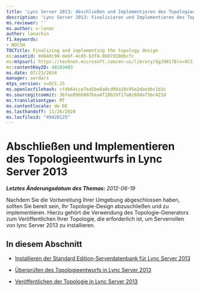 ```yaml
---
title: 'Lync Server 2013: Abschließen und Implementieren des Topologieentwurfs'
description: 'Lync Server 2013: Finalisieren und Implementieren des Topologie-Designs.'
ms.reviewer: ''
ms.author: v-lanac
author: lanachin
f1.keywords:
- NOCSH
TOCTitle: Finalizing and implementing the topology design
ms:assetid: 0d84dc98-de6f-4c85-b3f8-0b07d10dbcfc
ms:mtpsurl: https://technet.microsoft.com/en-us/library/Gg398178(v=OCS.15)
ms:contentKeyID: 48183403
ms.date: 07/23/2014
manager: serdars
mtps_version: v=OCS.15
ms.openlocfilehash: cfdb64cce7ea5be8a0cd90a10c95e2daedbc1b3c
ms.sourcegitcommit: 36fee89bb887bea4f18b19f17a8c69daf5bc423d
ms.translationtype: MT
ms.contentlocale: de-DE
ms.lasthandoff: 11/26/2020
ms.locfileid: "49428125"
---
```

# <a name="finalizing-and-implementing-the-topology-design-in-lync-server-2013"></a>Abschließen und Implementieren des Topologieentwurfs in Lync Server 2013

<div data-xmlns="http://www.w3.org/1999/xhtml">

<div class="topic" data-xmlns="http://www.w3.org/1999/xhtml" data-msxsl="urn:schemas-microsoft-com:xslt" data-cs="https://msdn.microsoft.com/">

<div data-asp="https://msdn2.microsoft.com/asp">



</div>

<div id="mainSection">

<div id="mainBody">

<span> </span>

_**Letztes Änderungsdatum des Themas:** 2012-06-19_

Nachdem Sie die Vorbereitung Ihrer Umgebung abgeschlossen haben, sollten Sie bereit sein, Ihr Topologie-Design abzuschließen und zu implementieren. Hierzu gehört die Verwendung des Topologie-Generators zum Veröffentlichen Ihrer Topologie, die erforderlich ist, um Serverrollen von lync Server 2013 zu installieren.

<div>

## <a name="in-this-section"></a>In diesem Abschnitt

  - [Installieren der Standard Edition-Serverdatenbank für Lync Server 2013](lync-server-2013-install-standard-edition-server-database.md)

  - [Überprüfen des Topologieentwurfs in Lync Server 2013](lync-server-2013-verify-the-topology-design.md)

  - [Veröffentlichen der Topologie in Lync Server 2013](lync-server-2013-publish-the-topology.md)

</div>

</div>

<span> </span>

</div>

</div>

</div>

